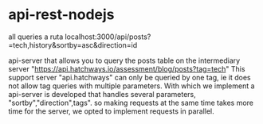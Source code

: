 # api-rest-nodejs
all queries a ruta localhost:3000/api/posts?=tech,history&sortby=asc&direction=id  

api-server that allows you to query the posts table on the intermediary server "https://api.hatchways.io/assessment/blog/posts?tag=tech"
This support server "api.hatchways" can only be queried by one tag, ie it does not allow tag queries with multiple parameters.
With which we implement a api-server is developed that handles several parameters, "sortby","direction",tags".
so making requests at the same time takes more time for the server, we opted to implement requests in parallel.
